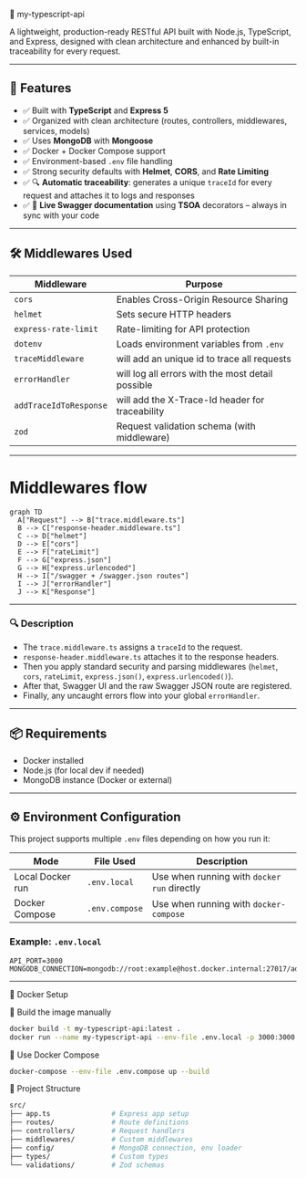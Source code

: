 🚀 my-typescript-api

A lightweight, production-ready RESTful API built with Node.js, TypeScript, and Express, designed with clean architecture and enhanced by built-in traceability for every request.

---

## 🚀 Features

- ✅ Built with **TypeScript** and **Express 5**
- ✅ Organized with clean architecture (routes, controllers, middlewares, services, models)
- ✅ Uses **MongoDB** with **Mongoose**
- ✅ Docker + Docker Compose support
- ✅ Environment-based `.env` file handling
- ✅ Strong security defaults with **Helmet**, **CORS**, and **Rate Limiting**
- ✅ 🔍 **Automatic traceability**: generates a unique `traceId` for every request and attaches it to logs and responses
- ✅ 📘 **Live Swagger documentation** using **TSOA** decorators – always in sync with your code

---

## 🛠️ Middlewares Used

| Middleware             | Purpose                                           |
| ---------------------- | ------------------------------------------------- |
| `cors`                 | Enables Cross-Origin Resource Sharing             |
| `helmet`               | Sets secure HTTP headers                          |
| `express-rate-limit`   | Rate-limiting for API protection                  |
| `dotenv`               | Loads environment variables from `.env`           |
| `traceMiddleware`      | will add an unique id to trace all requests       |
| `errorHandler`         | will log all errors with the most detail possible |
| `addTraceIdToResponse` | will add the X-Trace-Id header for traceability   |
| `zod`                  | Request validation schema (with middleware)       |

---

# Middlewares flow

```mermaid
graph TD
  A["Request"] --> B["trace.middleware.ts"]
  B --> C["response-header.middleware.ts"]
  C --> D["helmet"]
  D --> E["cors"]
  E --> F["rateLimit"]
  F --> G["express.json"]
  G --> H["express.urlencoded"]
  H --> I["/swagger + /swagger.json routes"]
  I --> J["errorHandler"]
  J --> K["Response"]

```

---

### 🔍 Description

- The `trace.middleware.ts` assigns a `traceId` to the request.
- `response-header.middleware.ts` attaches it to the response headers.
- Then you apply standard security and parsing middlewares (`helmet`, `cors`, `rateLimit`, `express.json()`, `express.urlencoded()`).
- After that, Swagger UI and the raw Swagger JSON route are registered.
- Finally, any uncaught errors flow into your global `errorHandler`.

---

## 📦 Requirements

- Docker installed
- Node.js (for local dev if needed)
- MongoDB instance (Docker or external)

---

## ⚙️ Environment Configuration

This project supports multiple `.env` files depending on how you run it:

| Mode             | File Used      | Description                                 |
| ---------------- | -------------- | ------------------------------------------- |
| Local Docker run | `.env.local`   | Use when running with `docker run` directly |
| Docker Compose   | `.env.compose` | Use when running with `docker-compose`      |

### Example: `.env.local`

```env
API_PORT=3000
MONGODB_CONNECTION=mongodb://root:example@host.docker.internal:27017/admin
```

---

🐳 Docker Setup

🔧 Build the image manually

```bash
docker build -t my-typescript-api:latest .
docker run --name my-typescript-api --env-file .env.local -p 3000:3000 my-typescript-api:latest
```

🔧 Use Docker Compose

```bash
docker-compose --env-file .env.compose up --build
```

📂 Project Structure

```bash
src/
├── app.ts               # Express app setup
├── routes/              # Route definitions
├── controllers/         # Request handlers
├── middlewares/         # Custom middlewares
├── config/              # MongoDB connection, env loader
├── types/               # Custom types
└── validations/         # Zod schemas
```
